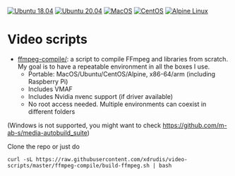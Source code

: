 [![Ubuntu 18.04](https://github.com/xdrudis/video-scripts/workflows/Ubuntu%2018.04/badge.svg)](https://github.com/xdrudis/video-scripts/actions?query=workflow%3A%22Ubuntu+18.04%22+branch%3Amaster)
[![Ubuntu 20.04](https://github.com/xdrudis/video-scripts/workflows/Ubuntu%2020.04/badge.svg)](https://github.com/xdrudis/video-scripts/actions?query=workflow%3A%22Ubuntu+20.04%22+branch%3Amaster)
[![MacOS](https://github.com/xdrudis/video-scripts/workflows/MacOS/badge.svg)](https://github.com/xdrudis/video-scripts/actions?query=workflow%3A%22MacOS%22+branch%3Amaster)
[![CentOS](https://github.com/xdrudis/video-scripts/workflows/CentOS/badge.svg)](https://github.com/xdrudis/video-scripts/actions?query=workflow%3A%22CentOS%22+branch%3Amaster)
[![Alpine Linux](https://github.com/xdrudis/video-scripts/workflows/Alpine%20Linux/badge.svg)](https://github.com/xdrudis/video-scripts/actions?query=workflow%3A%22Alpine%20Linux%22+branch%3Amaster)

# Video scripts

* [ffmpeg-compile/](ffmpeg-compile): a script to compile FFmpeg and libraries from scratch. My goal is to have a repeatable environment in all the boxes I use.
   - Portable: MacOS/Ubuntu/CentOS/Alpine, x86-64/arm (including Raspberry Pi)
   - Includes VMAF
   - Includes Nvidia nvenc support (if driver available)
   - No root access needed. Multiple environments can coexist in different folders

(Windows is not supported, you might want to check https://github.com/m-ab-s/media-autobuild_suite)

Clone the repo or just do
```
curl -sL https://raw.githubusercontent.com/xdrudis/video-scripts/master/ffmpeg-compile/build-ffmpeg.sh | bash
```
